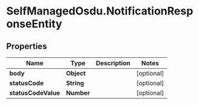 # SelfManagedOsdu.NotificationResponseEntity

## Properties
Name | Type | Description | Notes
------------ | ------------- | ------------- | -------------
**body** | **Object** |  | [optional] 
**statusCode** | **String** |  | [optional] 
**statusCodeValue** | **Number** |  | [optional] 


